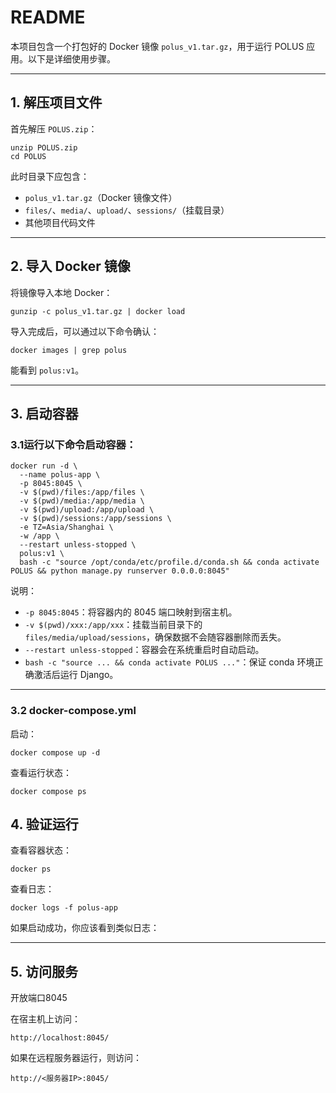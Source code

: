 # README 

本项目包含一个打包好的 Docker 镜像 `polus_v1.tar.gz`，用于运行 POLUS 应用。以下是详细使用步骤。

------

## 1. 解压项目文件

首先解压 `POLUS.zip`：

```
unzip POLUS.zip
cd POLUS
```

此时目录下应包含：

- `polus_v1.tar.gz`（Docker 镜像文件）
- `files/`、`media/`、`upload/`、`sessions/`（挂载目录）
- 其他项目代码文件

------

## 2. 导入 Docker 镜像

将镜像导入本地 Docker：

```
gunzip -c polus_v1.tar.gz | docker load
```

导入完成后，可以通过以下命令确认：

```
docker images | grep polus
```

能看到 `polus:v1`。

------

## 3. 启动容器

### 3.1运行以下命令启动容器：

```
docker run -d \
  --name polus-app \
  -p 8045:8045 \
  -v $(pwd)/files:/app/files \
  -v $(pwd)/media:/app/media \
  -v $(pwd)/upload:/app/upload \
  -v $(pwd)/sessions:/app/sessions \
  -e TZ=Asia/Shanghai \
  -w /app \
  --restart unless-stopped \
  polus:v1 \
  bash -c "source /opt/conda/etc/profile.d/conda.sh && conda activate POLUS && python manage.py runserver 0.0.0.0:8045"
```

说明：

- `-p 8045:8045`：将容器内的 8045 端口映射到宿主机。
- `-v $(pwd)/xxx:/app/xxx`：挂载当前目录下的 `files/media/upload/sessions`，确保数据不会随容器删除而丢失。
- `--restart unless-stopped`：容器会在系统重启时自动启动。
- `bash -c "source ... && conda activate POLUS ..."`：保证 conda 环境正确激活后运行 Django。

------

### 3.2 docker-compose.yml

启动：

```
docker compose up -d
```

查看运行状态：

```
docker compose ps
```

## 4. 验证运行

查看容器状态：

```
docker ps
```

查看日志：

```
docker logs -f polus-app
```

如果启动成功，你应该看到类似日志：

------

## 5. 访问服务

开放端口8045

在宿主机上访问：

```
http://localhost:8045/
```

如果在远程服务器运行，则访问：

```
http://<服务器IP>:8045/
```